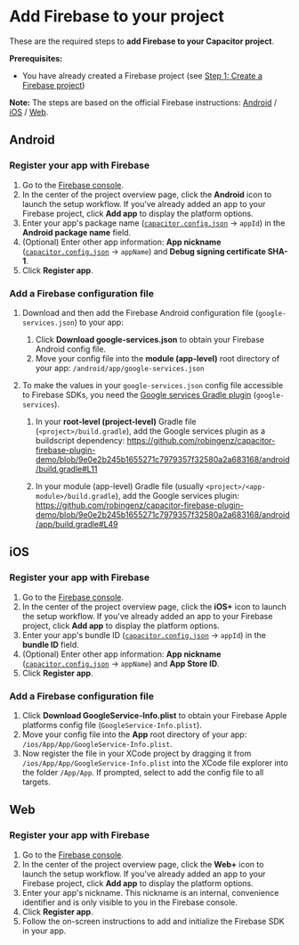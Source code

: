 # Add Firebase to your project

These are the required steps to **add Firebase to your Capacitor project**.

**Prerequisites:**

- You have already created a Firebase project (see [Step 1: Create a Firebase project](https://firebase.google.com/docs/android/setup))

**Note:** The steps are based on the official Firebase instructions: [Android](https://firebase.google.com/docs/android/setup) / [iOS](https://firebase.google.com/docs/ios/setup) / [Web](https://firebase.google.com/docs/web/setup).

## Android

### Register your app with Firebase

1. Go to the [Firebase console](https://console.firebase.google.com/).
1. In the center of the project overview page, click the **Android** icon to launch the setup workflow.
   If you've already added an app to your Firebase project, click **Add app** to display the platform options.
1. Enter your app's package name ([`capacitor.config.json`](https://capacitorjs.com/docs/config) -> `appId`) in the **Android package name** field.
1. (Optional) Enter other app information: **App nickname** ([`capacitor.config.json`](https://capacitorjs.com/docs/config) -> `appName`) and **Debug signing certificate SHA-1**.
1. Click **Register app**.

### Add a Firebase configuration file

1. Download and then add the Firebase Android configuration file (`google-services.json`) to your app:
   1. Click **Download google-services.json** to obtain your Firebase Android config file.
   1. Move your config file into the **module (app-level)** root directory of your app: `/android/app/google-services.json`
1. To make the values in your `google-services.json` config file accessible to Firebase SDKs, you need the [Google services Gradle plugin](https://developers.google.com/android/guides/google-services-plugin) (`google-services`).

   1. In your **root-level (project-level)** Gradle file (`<project>/build.gradle`), add the Google services plugin as a buildscript dependency: https://github.com/robingenz/capacitor-firebase-plugin-demo/blob/9e0e2b245b1655271c7979357f32580a2a683168/android/build.gradle#L11

   1. In your module (app-level) Gradle file (usually `<project>/<app-module>/build.gradle`), add the Google services plugin: https://github.com/robingenz/capacitor-firebase-plugin-demo/blob/9e0e2b245b1655271c7979357f32580a2a683168/android/app/build.gradle#L49

## iOS

### Register your app with Firebase

1. Go to the [Firebase console](https://console.firebase.google.com/).
1. In the center of the project overview page, click the **iOS+** icon to launch the setup workflow.
   If you've already added an app to your Firebase project, click **Add app** to display the platform options.
1. Enter your app's bundle ID ([`capacitor.config.json`](https://capacitorjs.com/docs/config) -> `appId`) in the **bundle ID** field.
1. (Optional) Enter other app information: **App nickname** ([`capacitor.config.json`](https://capacitorjs.com/docs/config) -> `appName`) and **App Store ID**.
1. Click **Register app**.

### Add a Firebase configuration file

1. Click **Download GoogleService-Info.plist** to obtain your Firebase Apple platforms config file (`GoogleService-Info.plist`).
1. Move your config file into the **App** root directory of your app: `/ios/App/App/GoogleService-Info.plist`.
1. Now register the file in your XCode project by dragging it from `/ios/App/App/GoogleService-Info.plist` into the XCode file explorer into the folder `/App/App`.
   If prompted, select to add the config file to all targets.

## Web

### Register your app with Firebase

1. Go to the [Firebase console](https://console.firebase.google.com/).
1. In the center of the project overview page, click the **Web+** icon to launch the setup workflow.
   If you've already added an app to your Firebase project, click **Add app** to display the platform options.
1. Enter your app's nickname.
   This nickname is an internal, convenience identifier and is only visible to you in the Firebase console.
1. Click **Register app**.
1. Follow the on-screen instructions to add and initialize the Firebase SDK in your app.
